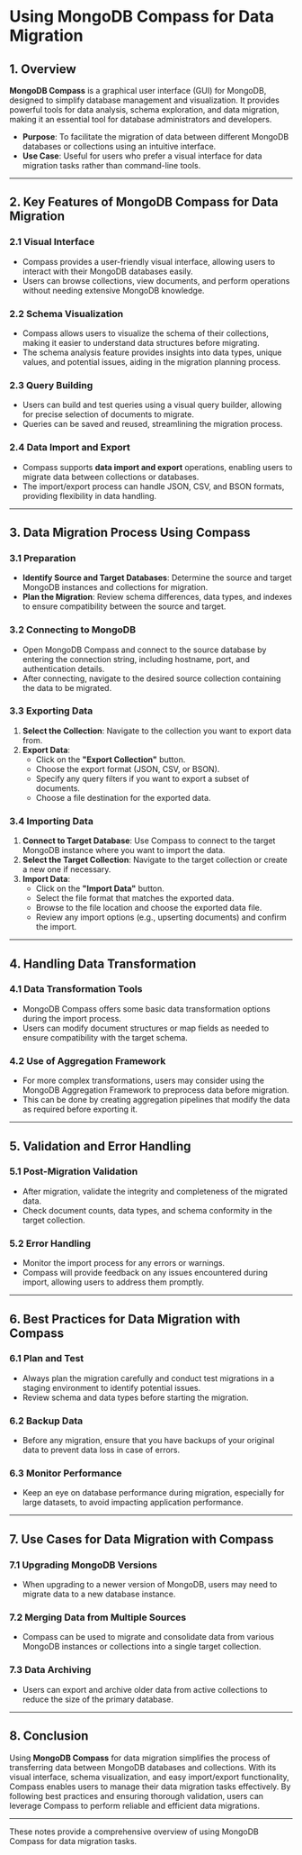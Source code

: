 # **Using MongoDB Compass for Data Migration**

## **1. Overview**

**MongoDB Compass** is a graphical user interface (GUI) for MongoDB, designed to simplify database management and visualization. It provides powerful tools for data analysis, schema exploration, and data migration, making it an essential tool for database administrators and developers.

- **Purpose**: To facilitate the migration of data between different MongoDB databases or collections using an intuitive interface.
- **Use Case**: Useful for users who prefer a visual interface for data migration tasks rather than command-line tools.

---

## **2. Key Features of MongoDB Compass for Data Migration**

### **2.1 Visual Interface**
- Compass provides a user-friendly visual interface, allowing users to interact with their MongoDB databases easily.
- Users can browse collections, view documents, and perform operations without needing extensive MongoDB knowledge.

### **2.2 Schema Visualization**
- Compass allows users to visualize the schema of their collections, making it easier to understand data structures before migrating.
- The schema analysis feature provides insights into data types, unique values, and potential issues, aiding in the migration planning process.

### **2.3 Query Building**
- Users can build and test queries using a visual query builder, allowing for precise selection of documents to migrate.
- Queries can be saved and reused, streamlining the migration process.

### **2.4 Data Import and Export**
- Compass supports **data import and export** operations, enabling users to migrate data between collections or databases.
- The import/export process can handle JSON, CSV, and BSON formats, providing flexibility in data handling.

---

## **3. Data Migration Process Using Compass**

### **3.1 Preparation**
- **Identify Source and Target Databases**: Determine the source and target MongoDB instances and collections for migration.
- **Plan the Migration**: Review schema differences, data types, and indexes to ensure compatibility between the source and target.

### **3.2 Connecting to MongoDB**
- Open MongoDB Compass and connect to the source database by entering the connection string, including hostname, port, and authentication details.
- After connecting, navigate to the desired source collection containing the data to be migrated.

### **3.3 Exporting Data**
1. **Select the Collection**: Navigate to the collection you want to export data from.
2. **Export Data**:
   - Click on the **"Export Collection"** button.
   - Choose the export format (JSON, CSV, or BSON).
   - Specify any query filters if you want to export a subset of documents.
   - Choose a file destination for the exported data.

### **3.4 Importing Data**
1. **Connect to Target Database**: Use Compass to connect to the target MongoDB instance where you want to import the data.
2. **Select the Target Collection**: Navigate to the target collection or create a new one if necessary.
3. **Import Data**:
   - Click on the **"Import Data"** button.
   - Select the file format that matches the exported data.
   - Browse to the file location and choose the exported data file.
   - Review any import options (e.g., upserting documents) and confirm the import.

---

## **4. Handling Data Transformation**

### **4.1 Data Transformation Tools**
- MongoDB Compass offers some basic data transformation options during the import process.
- Users can modify document structures or map fields as needed to ensure compatibility with the target schema.

### **4.2 Use of Aggregation Framework**
- For more complex transformations, users may consider using the MongoDB Aggregation Framework to preprocess data before migration.
- This can be done by creating aggregation pipelines that modify the data as required before exporting it.

---

## **5. Validation and Error Handling**

### **5.1 Post-Migration Validation**
- After migration, validate the integrity and completeness of the migrated data.
- Check document counts, data types, and schema conformity in the target collection.

### **5.2 Error Handling**
- Monitor the import process for any errors or warnings.
- Compass will provide feedback on any issues encountered during import, allowing users to address them promptly.

---

## **6. Best Practices for Data Migration with Compass**

### **6.1 Plan and Test**
- Always plan the migration carefully and conduct test migrations in a staging environment to identify potential issues.
- Review schema and data types before starting the migration.

### **6.2 Backup Data**
- Before any migration, ensure that you have backups of your original data to prevent data loss in case of errors.

### **6.3 Monitor Performance**
- Keep an eye on database performance during migration, especially for large datasets, to avoid impacting application performance.

---

## **7. Use Cases for Data Migration with Compass**

### **7.1 Upgrading MongoDB Versions**
- When upgrading to a newer version of MongoDB, users may need to migrate data to a new database instance.

### **7.2 Merging Data from Multiple Sources**
- Compass can be used to migrate and consolidate data from various MongoDB instances or collections into a single target collection.

### **7.3 Data Archiving**
- Users can export and archive older data from active collections to reduce the size of the primary database.

---

## **8. Conclusion**

Using **MongoDB Compass** for data migration simplifies the process of transferring data between MongoDB databases and collections. With its visual interface, schema visualization, and easy import/export functionality, Compass enables users to manage their data migration tasks effectively. By following best practices and ensuring thorough validation, users can leverage Compass to perform reliable and efficient data migrations.

--- 

These notes provide a comprehensive overview of using MongoDB Compass for data migration tasks.
